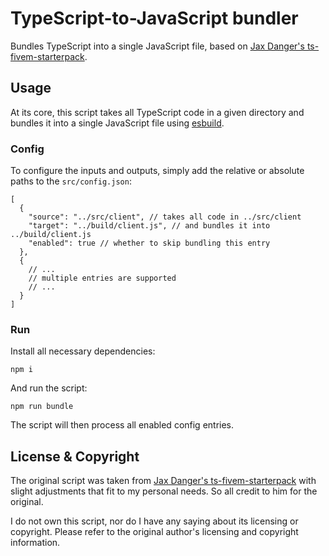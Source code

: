 # TypeScript-to-JavaScript bundler

Bundles TypeScript into a single JavaScript file, based on [Jax Danger's ts-fivem-starterpack](https://github.com/Jax-Danger/ts-fivem-starterpack/blob/ts-react-fivem/fivem/build.js).

## Usage

At its core, this script takes all TypeScript code in a given directory and bundles it into a single JavaScript file using [esbuild](https://esbuild.github.io/).

### Config

To configure the inputs and outputs, simply add the relative or absolute paths to the `src/config.json`:

```jsonc
[
  {
    "source": "../src/client", // takes all code in ../src/client
    "target": "../build/client.js", // and bundles it into ../build/client.js
    "enabled": true // whether to skip bundling this entry
  },
  {
    // ...
    // multiple entries are supported
    // ...
  }
]
```

### Run

Install all necessary dependencies:

```
npm i
```

And run the script:

```
npm run bundle
```

The script will then process all enabled config entries.

## License & Copyright

The original script was taken from [Jax Danger's ts-fivem-starterpack](https://github.com/Jax-Danger/ts-fivem-starterpack/blob/ts-react-fivem/fivem/build.js) with slight adjustments that fit to my personal needs. So all credit to him for the original.

I do not own this script, nor do I have any saying about its licensing or copyright. Please refer to the original author's licensing and copyright information.
